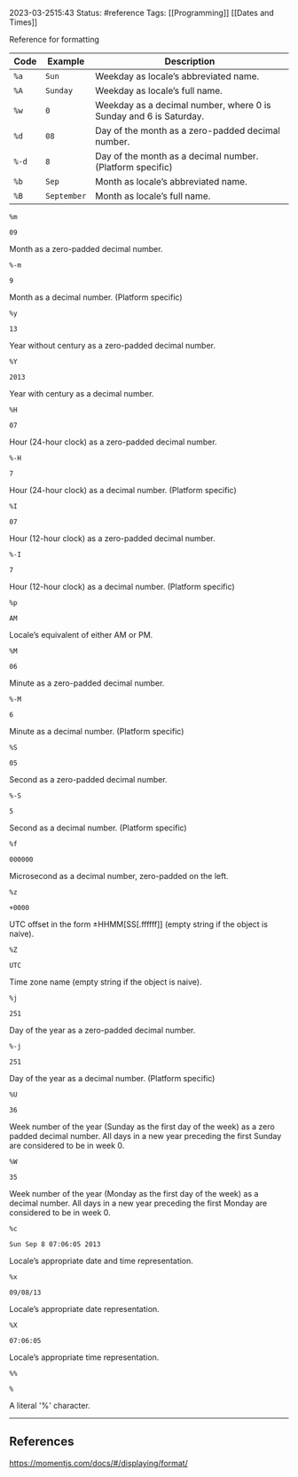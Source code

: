 
2023-03-2515:43
Status: #reference
Tags: [[Programming]] [[Dates and Times]]

Reference for formatting 

|Code|Example|Description|
|---|---|---|
|`%a`|`Sun`|Weekday as locale’s abbreviated name.|
|`%A`|`Sunday`|Weekday as locale’s full name.|
|`%w`|`0`|Weekday as a decimal number, where 0 is Sunday and 6 is Saturday.|
|`%d`|`08`|Day of the month as a zero-padded decimal number.|
|`%-d`|`8`|Day of the month as a decimal number. (Platform specific)|
|`%b`|`Sep`|Month as locale’s abbreviated name.|
|`%B`|`September`|Month as locale’s full name.|

`%m`

`09`

Month as a zero-padded decimal number.

`%-m`

`9`

Month as a decimal number. (Platform specific)

`%y`

`13`

Year without century as a zero-padded decimal number.

`%Y`

`2013`

Year with century as a decimal number.

`%H`

`07`

Hour (24-hour clock) as a zero-padded decimal number.

`%-H`

`7`

Hour (24-hour clock) as a decimal number. (Platform specific)

`%I`

`07`

Hour (12-hour clock) as a zero-padded decimal number.

`%-I`

`7`

Hour (12-hour clock) as a decimal number. (Platform specific)

`%p`

`AM`

Locale’s equivalent of either AM or PM.

`%M`

`06`

Minute as a zero-padded decimal number.

`%-M`

`6`

Minute as a decimal number. (Platform specific)

`%S`

`05`

Second as a zero-padded decimal number.

`%-S`

`5`

Second as a decimal number. (Platform specific)

`%f`

`000000`

Microsecond as a decimal number, zero-padded on the left.

`%z`

`+0000`

UTC offset in the form ±HHMM[SS[.ffffff]] (empty string if the object is naive).

`%Z`

`UTC`

Time zone name (empty string if the object is naive).

`%j`

`251`

Day of the year as a zero-padded decimal number.

`%-j`

`251`

Day of the year as a decimal number. (Platform specific)

`%U`

`36`

Week number of the year (Sunday as the first day of the week) as a zero padded decimal number. All days in a new year preceding the first Sunday are considered to be in week 0.

`%W`

`35`

Week number of the year (Monday as the first day of the week) as a decimal number. All days in a new year preceding the first Monday are considered to be in week 0.

`%c`

`Sun Sep 8 07:06:05 2013`

Locale’s appropriate date and time representation.

`%x`

`09/08/13`

Locale’s appropriate date representation.

`%X`

`07:06:05`

Locale’s appropriate time representation.

`%%`

`%`

A literal '%' character.

---
## References
https://momentjs.com/docs/#/displaying/format/
